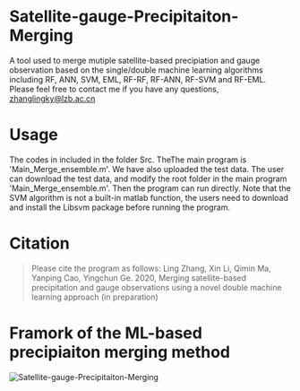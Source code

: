 # Satellite-gauge-Precipitaiton-Merging


A tool used to merge mutiple satellite-based precipiation and gauge observation based on the single/double machine learning algorithms including RF, ANN, SVM, EML, RF-RF, RF-ANN, RF-SVM and RF-EML. Please feel free to contact me if you have any questions, zhanglingky@lzb.ac.cn

# Usage
 The codes in included in the folder Src. TheThe main program is 'Main_Merge_ensemble.m'. We have also uploaded the test data. The user can download the test data, and modify the root folder in the main program 'Main_Merge_ensemble.m'. Then the program can run directly. Note that the SVM algorithm is not a built-in matlab function, the users need to download and install the Libsvm package before running the program. 


# Citation
> Please cite the program as follows:
Ling Zhang, Xin Li, Qimin Ma, Yanping Cao, Yingchun Ge. 2020, Merging satellite-based precipitation and gauge observations using a novel double machine learning approach (in preparation)

# Framork of the ML-based precipiaiton merging method
![Satellite-gauge-Precipitaiton-Merging](https://github.com/zhanglingky/Satellite-gauge-Precipitation-Merging/blob/master/framwork.png)
